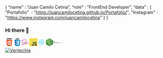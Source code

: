 { “name” : “Juan Camilo Cetina”,
   “role” : “FrontEnd Developer”,
   “data” : 
     {  
      "Portafolio"   : "https://juancamilocetina.github.io/Portafolio/",
      "Instagram"    : "https://www.instagram.com/juancamilocetina"
     }
 }


### Hi there 👋

<img align="left" alt="HTML5" width="26px" src="https://raw.githubusercontent.com/github/explore/80688e429a7d4ef2fca1e82350fe8e3517d3494d/topics/html/html.png" />

<img align="left" alt="CSS3" width="26px" src="https://raw.githubusercontent.com/github/explore/80688e429a7d4ef2fca1e82350fe8e3517d3494d/topics/css/css.png" />

<img align="left" alt="Sass" width="26px" src="https://raw.githubusercontent.com/github/explore/80688e429a7d4ef2fca1e82350fe8e3517d3494d/topics/sass/sass.png" />

<img align="left" alt="JavaScript" width="26px" src="https://raw.githubusercontent.com/github/explore/80688e429a7d4ef2fca1e82350fe8e3517d3494d/topics/javascript/javascript.png" />

<img align="left" alt="React" width="26px" src="https://raw.githubusercontent.com/github/explore/80688e429a7d4ef2fca1e82350fe8e3517d3494d/topics/react/react.png" />

<img align="left" alt="Node.js" width="26px" src="https://raw.githubusercontent.com/github/explore/80688e429a7d4ef2fca1e82350fe8e3517d3494d/topics/nodejs/nodejs.png" />

<img align="left" alt="MongoDB" width="26px" src="https://raw.githubusercontent.com/github/explore/80688e429a7d4ef2fca1e82350fe8e3517d3494d/topics/mongodb/mongodb.png" />
<br/>
<p>
  <a href="https://instagram.com/juancamilocetina" target="_blank">
    <img src="https://img.shields.io/badge/instagram-%231DA1F2.svg?&style=for-the-badge&logo=instagram&logoColor=white&color=071A2C" alt="Veritechie"/>
  </a>
</p>




